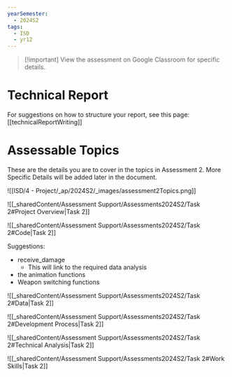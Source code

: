 ```yaml
---
yearSemester:
  - 2024S2
tags:
  - ISD
  - yr12
---
```

> [!important] View the assessment on Google Classroom for specific details.

# Technical Report

For suggestions on how to structure your report, see this page:
[[technicalReportWriting]]


# Assessable Topics 

These are the details you are to cover in the topics in Assessment 2. More Specific Details will be added later in the document.

![[ISD/4 - Project/_ap/2024S2/_images/assessment2Topics.png]]

![[_sharedContent/Assessment Support/Assessments2024S2/Task 2#Project Overview|Task 2]]

![[_sharedContent/Assessment Support/Assessments2024S2/Task 2#Code|Task 2]]

Suggestions:
- receive_damage 
	- This will link to the required data analysis
- the animation functions
- Weapon switching functions


![[_sharedContent/Assessment Support/Assessments2024S2/Task 2#Data|Task 2]]

![[_sharedContent/Assessment Support/Assessments2024S2/Task 2#Development Process|Task 2]]

![[_sharedContent/Assessment Support/Assessments2024S2/Task 2#Technical Analysis|Task 2]]



![[_sharedContent/Assessment Support/Assessments2024S2/Task 2#Work Skills|Task 2]]
